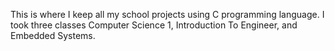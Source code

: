 This is where I keep all my school projects using C programming language. I took three classes Computer Science 1, Introduction To Engineer, and Embedded Systems.